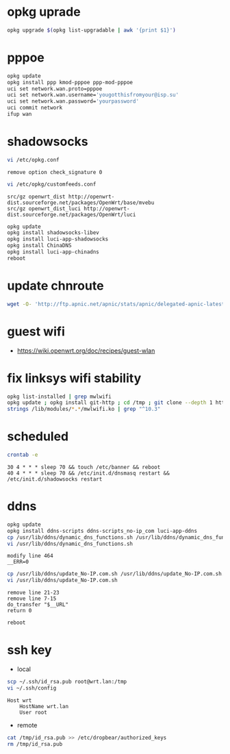 # opkg uprade
```sh
opkg upgrade $(opkg list-upgradable | awk '{print $1}')
```

# pppoe
```sh
opkg update
opkg install ppp kmod-pppoe ppp-mod-pppoe
uci set network.wan.proto=pppoe
uci set network.wan.username='yougotthisfromyour@isp.su'
uci set network.wan.password='yourpassword'
uci commit network
ifup wan
```

# shadowsocks
```sh
vi /etc/opkg.conf
```
```
remove option check_signature 0
```
```sh
vi /etc/opkg/customfeeds.conf
```
```
src/gz openwrt_dist http://openwrt-dist.sourceforge.net/packages/OpenWrt/base/mvebu
src/gz openwrt_dist_luci http://openwrt-dist.sourceforge.net/packages/OpenWrt/luci
```
```sh
opkg update
opkg install shadowsocks-libev
opkg install luci-app-shadowsocks
opkg install ChinaDNS
opkg install luci-app-chinadns
reboot
```

# update chnroute
```sh
wget -O- 'http://ftp.apnic.net/apnic/stats/apnic/delegated-apnic-latest' | awk -F\| '/CN\|ipv4/ { printf("%s/%d\n", $4, 32-log($5)/log(2))  }' > /etc/chinadns_chnroute.txt
```

# guest wifi
* https://wiki.openwrt.org/doc/recipes/guest-wlan

# fix linksys wifi stability
```sh
opkg list-installed | grep mwlwifi
opkg update ; opkg install git-http ; cd /tmp ; git clone --depth 1 https://github.com/NemoAlex/mwlwifi-bin.git ; cd mwlwifi-bin/15.05.1 ; opkg install kmod-mwlwifi_3.18.23\+10.3.0.17-20160531-1_mvebu.ipk ; reboot
strings /lib/modules/*.*/mwlwifi.ko | grep "^10.3"
```

# scheduled
```sh
crontab -e
```
```
30 4 * * * sleep 70 && touch /etc/banner && reboot
40 4 * * * sleep 70 && /etc/init.d/dnsmasq restart && /etc/init.d/shadowsocks restart
```

# ddns
```sh
opkg update
opkg install ddns-scripts ddns-scripts_no-ip_com luci-app-ddns
cp /usr/lib/ddns/dynamic_dns_functions.sh /usr/lib/ddns/dynamic_dns_functions.sh.bak
vi /usr/lib/ddns/dynamic_dns_functions.sh
```
```
modify line 464
__ERR=0
```
```sh
cp /usr/lib/ddns/update_No-IP.com.sh /usr/lib/ddns/update_No-IP.com.sh.bak
vi /usr/lib/ddns/update_No-IP.com.sh
```
```
remove line 21-23
remove line 7-15
do_transfer "$__URL"
return 0
```
```sh
reboot
```

# ssh key
* local
```sh
scp ~/.ssh/id_rsa.pub root@wrt.lan:/tmp
vi ~/.ssh/config
```
```
Host wrt
    HostName wrt.lan
    User root
```
* remote
```sh
cat /tmp/id_rsa.pub >> /etc/dropbear/authorized_keys
rm /tmp/id_rsa.pub
```
